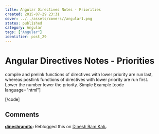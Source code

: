 ```yaml
---
title: Angular Directives Notes - Priorities
created: 2015-07-29 23:31
cover: ../../assets/covers//angular1.png
status: published
category: Angular
tags: ["Angular"]
identifier: post_29
---
```

# Angular Directives Notes - Priorities

compile and prelink functions of directives with lower priority are run last, whereas postlink functions of directives with lower priority are run first. Lower the number lower the priority. Simple Example [code language="html"] <!DOCTYPE html> <html> <head lang="en"> <meta charset="UTF-8"> <title></title> <script src="lib/angular.js"></script> <script src="js/directives_u.js"></script> <script> angular.module('u_directives').directive('bbDir1', function(){ return{ priority:02, compile:function(){ console.log('compile-dir1'); return { pre:function(){ console.log('pre-dir1'); }, post:function(){ console.log('post-dir1'); } } } }}).directive('bbDir2', function(){ return{ priority:01, compile:function(){ console.log('compile-dir2'); return { pre:function(){ console.log('pre-dir2'); }, post:function(){ console.log('post-dir2'); } } } }}) </script> </head> <body ng-app="u_directives"> <div bb-dir1 bb-dir2></div> </body> </html> [/code]

## Comments

**[dineshramitc](#39 "2015-08-13 09:01:43"):** Reblogged this on [Dinesh Ram Kali.](https://dineshramitc.wordpress.com/2015/08/13/angular-directives-notes-priorities/).


